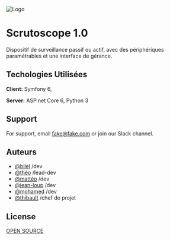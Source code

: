 
![Logo](https://img.freepik.com/vecteurs-premium/conception-modele-logo-photographie-appareil-photo-numerique-points_20029-1197.jpg)


# Scrutoscope 1.0

Dispositif de surveillance passif ou actif, avec des périphériques paramétrables et une interface de gérance.




## Techologies Utilisées

**Client:** Symfony 6,

**Server:** ASP.net Core 6, Python 3


## Support

For support, email fake@fake.com or join our Slack channel.


## Auteurs

- [@bilel](https://github.com/Bilel69500) /dev
- [@théo](https://github.com/theoPARENTIT) /lead-dev
- [@mattéo](https://github.com/matvki) /dev
- [@jean-loup](https://github.com/hardkos77) /dev
- [@mohamed](https://github.com/MohamedZazou) /dev
- [@thibault](https://github.com/ThibautGr) /chef de projet



## License

[OPEN SOURCE](https://choosealicense.com/licenses/mit/)


